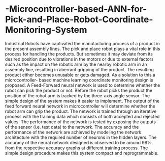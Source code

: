 # -Microcontroller-based-ANN-for-Pick-and-Place-Robot-Coordinate-Monitoring-System
Industrial Robots have captivated the manufacturing process of a product in the present assembly lines. The pick and place robot plays a vital role in this process for handling the products. But sometimes it may deviate from its desired position due to vibrations in the motors or due to external factors such as the impact on the robotic arm by the nearby robotic arm in an assembly line, resulting in aberrant gripping of the product. The resulting product either becomes unusable or gets damaged. As a solution to this a microcontroller- based machine learning coordinate monitoring design is proposed. A Feed-Forward neural network is used to determine whether the robot can pick the product or not. Before the robot picks the product the position of the robot arm is tracked by the three-axis angle sensor. The simple design of the system makes it easier to implement. The output of the feed forward neural network in microcontroller will determine whether the robot arm can grip the product. The network is trained through an iterative process with the training data which consists of both accepted and rejected values. The performance of the network is tested by exposing the outputs of the sensor (i.e. test data) to the network. The accuracy and the performance of the network are achieved by modeling the network architecture with the required number of neurons in the hidden layers. The accuracy of the neural network designed is observed to be around 98% from the respective accuracy graphs at different training process. The simple design procedure makes this system compact and reprogrammable.
